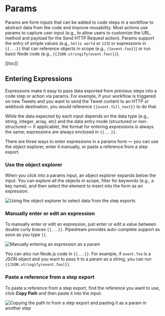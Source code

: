 # Params

Params are form inputs that can be added to code steps in a workflow to abstract data from the code and improve reusability. Most actions use params to capture user input (e.g., to allow users to customize the URL, method and payload for the Send HTTP Request action). Params support the entry of simple values (e.g., `hello world` or `123`) or expressions in <ClientOnly><code v-pre>{{...}}</code></ClientOnly> that can reference objects in scope (e.g., <ClientOnly><code v-pre>{{event.foo}}</code></ClientOnly>) or run basic Node code (e.g., <ClientOnly><code v-pre>{{JSON.stringify(event.foo)}}</code></ClientOnly>). 

[[toc]]


## Entering Expressions

Expressions make it easy to pass data exported from previous steps into a code step or action via params. For example, if your workflow is triggered on new Tweets and you want to send the Tweet content to an HTTP or webhook destination, you would reference <ClientOnly><code v-pre>{{event.full_text}}</code></ClientOnly> to do that.

While the data expected by each input depends on the data type (e.g., string, integer, array, etc) and the data entry mode (structured or non-structured — if applicable), the format for entering expressions is always the same; expressions are always enclosed in <ClientOnly><code v-pre>{{...}}</code></ClientOnly>.

There are three ways to enter expressions in a params form — you can use the object explorer, enter it manually, or paste a reference from a step export.

### Use the object explorer
When you click into a params input, an object explorer expands below the input. You can explore all the objects in scope, filter for keywords (e.g., a key name), and then select the element to insert into the form as an expression.

![Using the object explorer to select data from the step exports](https://res.cloudinary.com/pipedreamin/image/upload/v1649169376/docs/components/CleanShot_2022-04-05_at_10.35.37_nxykkx.gif)

### Manually enter or edit an expression

To manually enter or edit an expression, just enter or edit a value between double curly braces <ClientOnly><code v-pre>{{...}}</code></ClientOnly>. Pipedream provides auto-complete support as soon as you type <ClientOnly><code v-pre>{{</code></ClientOnly>.

![Manually entering an expression as a param](https://res.cloudinary.com/pipedreamin/image/upload/v1649169533/docs/components/CleanShot_2022-04-05_at_10.38.16_qokasr.gif)

You can also run Node.js code in <ClientOnly><code v-pre>{{...}}</code></ClientOnly>. For example, if `event.foo` is a JSON object and you want to pass it to a param as a string, you can run <ClientOnly><code v-pre>{{JSON.stringify(event.foo)}}</code></ClientOnly>.

### Paste a reference from a step export

To paste a reference from a step export, find the reference you want to use, click **Copy Path** and then paste it into the input.

![Copying the path to from a step export and pasting it as a param in another step](https://res.cloudinary.com/pipedreamin/image/upload/v1649169707/docs/components/CleanShot_2022-04-05_at_10.40.42_e34xoj.gif)
